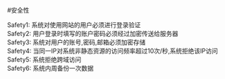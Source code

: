 #安全性

Safety1: 系统对使用网站的用户必须进行登录验证  
Safety2: 用户登录时填写的账户密码必须经过加密传送给服务器  
Safety3: 系统对用户的账号,密码,邮箱必须加密存储  
Safety4: 当同一IP对系统非静态资源的访问频率超过10次/秒,系统拒绝该IP访问  
Safety5: 系统拒绝跨域访问  
Safety6: 系统内周备份一次数据  
